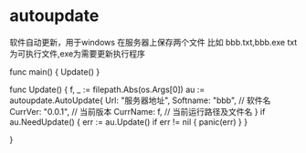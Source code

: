 # autoupdate
软件自动更新，用于windows
在服务器上保存两个文件 比如  bbb.txt,bbb.exe   txt为可执行文件,exe为需要更新执行程序

func main() {
  Update()
}

func Update() {
	f, _ := filepath.Abs(os.Args[0])
	au := autoupdate.AutoUpdate{
		Url:      "服务器地址",
		Softname: "bbb", // 软件名
		CurrVer:  "0.0.1",      // 当前版本
		CurrName: f,            // 当前运行路径及文件名
	}
	if au.NeedUpdate() {
			err := au.Update()
			if err != nil {
				panic(err)
			}
	}

}
